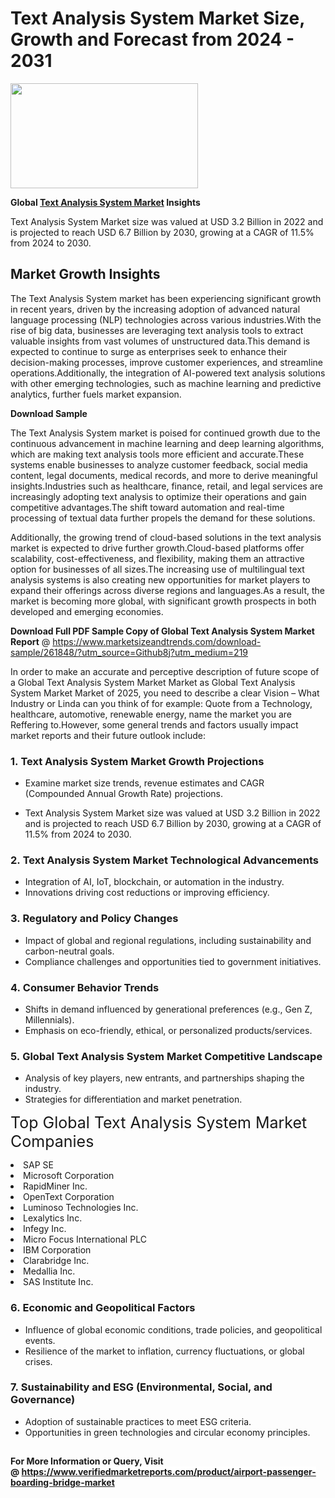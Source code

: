 <H1>Text Analysis System Market Size, Growth and Forecast from 2024 - 2031</H1><img class="aligncenter size-medium wp-image-584254" src="https://thirdeyenews.in/wp-content/uploads/2024/09/Global-Market-Research-300x168.jpeg" alt="" width="300" height="168" /><p><strong>Global&nbsp;<a href="https://www.marketsizeandtrends.com/download-sample/261848/?utm_source=Github8j?utm_medium=219">Text Analysis System Market</a> Insights</strong></p><p>Text Analysis System Market size was valued at USD 3.2 Billion in 2022 and is projected to reach USD 6.7 Billion by 2030, growing at a CAGR of 11.5% from 2024 to 2030.</p><p><h2>Market Growth Insights</h2> <p>The Text Analysis System market has been experiencing significant growth in recent years, driven by the increasing adoption of advanced natural language processing (NLP) technologies across various industries.With the rise of big data, businesses are leveraging text analysis tools to extract valuable insights from vast volumes of unstructured data.This demand is expected to continue to surge as enterprises seek to enhance their decision-making processes, improve customer experiences, and streamline operations.Additionally, the integration of AI-powered text analysis solutions with other emerging technologies, such as machine learning and predictive analytics, further fuels market expansion.</p> <p><strong>Download Sample</strong></p> <p>The Text Analysis System market is poised for continued growth due to the continuous advancement in machine learning and deep learning algorithms, which are making text analysis tools more efficient and accurate.These systems enable businesses to analyze customer feedback, social media content, legal documents, medical records, and more to derive meaningful insights.Industries such as healthcare, finance, retail, and legal services are increasingly adopting text analysis to optimize their operations and gain competitive advantages.The shift toward automation and real-time processing of textual data further propels the demand for these solutions.</p> <p>Additionally, the growing trend of cloud-based solutions in the text analysis market is expected to drive further growth.Cloud-based platforms offer scalability, cost-effectiveness, and flexibility, making them an attractive option for businesses of all sizes.The increasing use of multilingual text analysis systems is also creating new opportunities for market players to expand their offerings across diverse regions and languages.As a result, the market is becoming more global, with significant growth prospects in both developed and emerging economies.</p> <p><span class=""><strong>Download Full PDF Sample Copy of Global Text Analysis System Market Report</strong> @ <a href="https://www.marketsizeandtrends.com/download-sample/261848/?utm_source=Github8j?utm_medium=219" target="_blank">https://www.marketsizeandtrends.com/download-sample/261848/?utm_source=Github8j?utm_medium=219</a></span></p><p>In order to make an accurate and perceptive description of future scope of a Global&nbsp;Text Analysis System Market Market as Global&nbsp;Text Analysis System Market Market of 2025, you need to describe a clear Vision &ndash; What Industry or Linda can you think of for example: Quote from a Technology, healthcare, automotive, renewable energy, name the market you are Reffering to.However, some general trends and factors usually impact market reports and their future outlook include:</p><h3>1.&nbsp;<strong>Text Analysis System Market Growth Projections</strong></h3><ul><li>Examine market size trends, revenue estimates and CAGR (Compounded Annual Growth Rate) projections.</li><li><p>Text Analysis System Market size was valued at USD 3.2 Billion in 2022 and is projected to reach USD 6.7 Billion by 2030, growing at a CAGR of 11.5% from 2024 to 2030.</p></li></ul><h3>2.&nbsp;<strong>Text Analysis System Market Technological Advancements</strong></h3><ul><li>Integration of AI, IoT, blockchain, or automation in the industry.</li><li>Innovations driving cost reductions or improving efficiency.</li></ul><h3>3.&nbsp;<strong>Regulatory and Policy Changes</strong></h3><ul><li>Impact of global and regional regulations, including sustainability and carbon-neutral goals.</li><li>Compliance challenges and opportunities tied to government initiatives.</li></ul><h3>4.&nbsp;<strong>Consumer Behavior Trends</strong></h3><ul><li>Shifts in demand influenced by generational preferences (e.g., Gen Z, Millennials).</li><li>Emphasis on eco-friendly, ethical, or personalized products/services.</li></ul><h3>5.&nbsp;<strong>Global Text Analysis System Market Competitive Landscape</strong></h3><ul><li>Analysis of key players, new entrants, and partnerships shaping the industry.</li><li>Strategies for differentiation and market penetration.</li></ul><p data-pm-slice="1 1 []"><span style="color: inherit; font-family: inherit; font-size: 25px;">Top Global Text Analysis System Market Companies</span></p><div class="" data-test-id=""><p><li>SAP SE</li><li> Microsoft Corporation</li><li> RapidMiner Inc.</li><li> OpenText Corporation</li><li> Luminoso Technologies Inc.</li><li> Lexalytics Inc.</li><li> Infegy Inc.</li><li> Micro Focus International PLC</li><li> IBM Corporation</li><li> Clarabridge Inc.</li><li> Medallia Inc.</li><li> SAS Institute Inc.</li></p></div><h3>6.&nbsp;<strong>Economic and Geopolitical Factors</strong></h3><ul><li>Influence of global economic conditions, trade policies, and geopolitical events.</li><li>Resilience of the market to inflation, currency fluctuations, or global crises.</li></ul><h3>7.&nbsp;<strong>Sustainability and ESG (Environmental, Social, and Governance)</strong></h3><ul><li>Adoption of sustainable practices to meet ESG criteria.</li><li>Opportunities in green technologies and circular economy principles.</li></ul><h2><strong style="font-size: 14px;">For More Information or Query, Visit @&nbsp;</strong><a style="background-color: #ffffff; font-size: 14px;" href="https://www.marketsizeandtrends.com/report/text-analysis-system-market/" target="_blank">https://www.verifiedmarketreports.com/product/airport-passenger-boarding-bridge-market</a></h2>